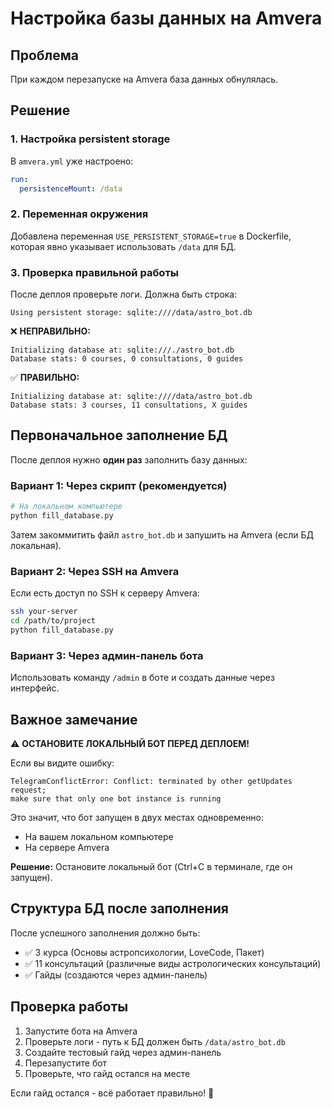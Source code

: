# Настройка базы данных на Amvera

## Проблема
При каждом перезапуске на Amvera база данных обнулялась.

## Решение

### 1. Настройка persistent storage

В `amvera.yml` уже настроено:
```yaml
run:
  persistenceMount: /data
```

### 2. Переменная окружения

Добавлена переменная `USE_PERSISTENT_STORAGE=true` в Dockerfile, которая явно указывает использовать `/data` для БД.

### 3. Проверка правильной работы

После деплоя проверьте логи. Должна быть строка:
```
Using persistent storage: sqlite:////data/astro_bot.db
```

❌ **НЕПРАВИЛЬНО:**
```
Initializing database at: sqlite:///./astro_bot.db
Database stats: 0 courses, 0 consultations, 0 guides
```

✅ **ПРАВИЛЬНО:**
```
Initializing database at: sqlite:////data/astro_bot.db
Database stats: 3 courses, 11 consultations, X guides
```

## Первоначальное заполнение БД

После деплоя нужно **один раз** заполнить базу данных:

### Вариант 1: Через скрипт (рекомендуется)

```bash
# На локальном компьютере
python fill_database.py
```

Затем закоммитить файл `astro_bot.db` и запушить на Amvera (если БД локальная).

### Вариант 2: Через SSH на Amvera

Если есть доступ по SSH к серверу Amvera:
```bash
ssh your-server
cd /path/to/project
python fill_database.py
```

### Вариант 3: Через админ-панель бота

Использовать команду `/admin` в боте и создать данные через интерфейс.

## Важное замечание

⚠️ **ОСТАНОВИТЕ ЛОКАЛЬНЫЙ БОТ ПЕРЕД ДЕПЛОЕМ!**

Если вы видите ошибку:
```
TelegramConflictError: Conflict: terminated by other getUpdates request; 
make sure that only one bot instance is running
```

Это значит, что бот запущен в двух местах одновременно:
- На вашем локальном компьютере
- На сервере Amvera

**Решение:** Остановите локальный бот (Ctrl+C в терминале, где он запущен).

## Структура БД после заполнения

После успешного заполнения должно быть:
- ✅ 3 курса (Основы астропсихологии, LoveCode, Пакет)
- ✅ 11 консультаций (различные виды астрологических консультаций)
- ✅ Гайды (создаются через админ-панель)

## Проверка работы

1. Запустите бота на Amvera
2. Проверьте логи - путь к БД должен быть `/data/astro_bot.db`
3. Создайте тестовый гайд через админ-панель
4. Перезапустите бот
5. Проверьте, что гайд остался на месте

Если гайд остался - всё работает правильно! 🎉

